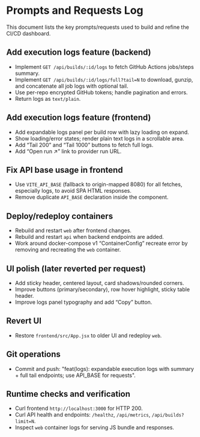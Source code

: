 # Prompts and Requests Log

This document lists the key prompts/requests used to build and refine the CI/CD dashboard.

## Add execution logs feature (backend)
- Implement `GET /api/builds/:id/logs` to fetch GitHub Actions jobs/steps summary.
- Implement `GET /api/builds/:id/logs/full?tail=N` to download, gunzip, and concatenate all job logs with optional tail.
- Use per-repo encrypted GitHub tokens; handle pagination and errors.
- Return logs as `text/plain`.

## Add execution logs feature (frontend)
- Add expandable logs panel per build row with lazy loading on expand.
- Show loading/error states; render plain text logs in a scrollable area.
- Add “Tail 200” and “Tail 1000” buttons to fetch full logs.
- Add “Open run ↗” link to provider run URL.

## Fix API base usage in frontend
- Use `VITE_API_BASE` (fallback to origin-mapped 8080) for all fetches, especially logs, to avoid SPA HTML responses.
- Remove duplicate `API_BASE` declaration inside the component.

## Deploy/redeploy containers
- Rebuild and restart `web` after frontend changes.
- Rebuild and restart `api` when backend endpoints are added.
- Work around docker-compose v1 “ContainerConfig” recreate error by removing and recreating the `web` container.

## UI polish (later reverted per request)
- Add sticky header, centered layout, card shadows/rounded corners.
- Improve buttons (primary/secondary), row hover highlight, sticky table header.
- Improve logs panel typography and add “Copy” button.

## Revert UI
- Restore `frontend/src/App.jsx` to older UI and redeploy `web`.

## Git operations
- Commit and push: "feat(logs): expandable execution logs with summary + full tail endpoints; use API_BASE for requests".

## Runtime checks and verification
- Curl frontend `http://localhost:3000` for HTTP 200.
- Curl API health and endpoints: `/healthz`, `/api/metrics`, `/api/builds?limit=N`.
- Inspect `web` container logs for serving JS bundle and responses.
